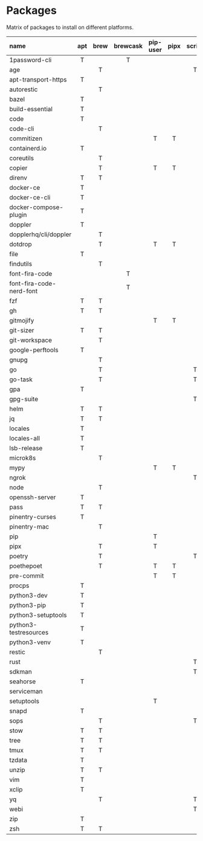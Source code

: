 # Packages

Matrix of packages to install on different platforms.

| name                     | apt | brew | brewcask | pip-user | pipx | script | snap | webi |
| :----------------------- | :-: | :--: | :------: | :------: | :--: | :----: | :--: | :--: |
| 1password-cli            |  T  |      |    T     |          |      |        |      |      |
| age                      |     |  T   |          |          |      |   T    |      |      |
| apt-transport-https      |  T  |      |          |          |      |        |      |      |
| autorestic               |     |  T   |          |          |      |        |      |      |
| bazel                    |  T  |      |          |          |      |        |      |      |
| build-essential          |  T  |      |          |          |      |        |      |      |
| code                     |  T  |      |          |          |      |        |      |      |
| code-cli                 |     |  T   |          |          |      |        |      |      |
| commitizen               |     |      |          |    T     |  T   |        |      |      |
| containerd.io            |  T  |      |          |          |      |        |      |      |
| coreutils                |     |  T   |          |          |      |        |      |      |
| copier                   |     |  T   |          |    T     |  T   |        |      |      |
| direnv                   |  T  |  T   |          |          |      |        |      |      |
| docker-ce                |  T  |      |          |          |      |        |      |      |
| docker-ce-cli            |  T  |      |          |          |      |        |      |      |
| docker-compose-plugin    |  T  |      |          |          |      |        |      |      |
| doppler                  |  T  |      |          |          |      |        |      |      |
| dopplerhq/cli/doppler    |     |  T   |          |          |      |        |      |      |
| dotdrop                  |     |  T   |          |    T     |  T   |        |      |      |
| file                     |  T  |      |          |          |      |        |      |      |
| findutils                |     |  T   |          |          |      |        |      |      |
| font-fira-code           |     |      |    T     |          |      |        |      |      |
| font-fira-code-nerd-font |     |      |    T     |          |      |        |      |      |
| fzf                      |  T  |  T   |          |          |      |        |      |      |
| gh                       |  T  |  T   |          |          |      |        |      |      |
| gitmojify                |     |      |          |    T     |  T   |        |      |      |
| git-sizer                |  T  |  T   |          |          |      |        |      |      |
| git-workspace            |     |  T   |          |          |      |        |      |      |
| google-perftools         |  T  |      |          |          |      |        |      |      |
| gnupg                    |     |  T   |          |          |      |        |      |      |
| go                       |     |  T   |          |          |      |   T    |      |      |
| go-task                  |     |  T   |          |          |      |   T    |      |      |
| gpa                      |  T  |      |          |          |      |        |      |      |
| gpg-suite                |     |      |          |          |      |   T    |      |      |
| helm                     |  T  |  T   |          |          |      |        |      |      |
| jq                       |  T  |  T   |          |          |      |        |      |      |
| locales                  |  T  |      |          |          |      |        |      |      |
| locales-all              |  T  |      |          |          |      |        |      |      |
| lsb-release              |  T  |      |          |          |      |        |      |      |
| microk8s                 |     |  T   |          |          |      |        |  T   |      |
| mypy                     |     |      |          |    T     |  T   |        |      |      |
| ngrok                    |     |      |          |          |      |   T    |      |      |
| node                     |     |  T   |          |          |      |        |      |      |
| openssh-server           |  T  |      |          |          |      |        |      |      |
| pass                     |  T  |  T   |          |          |      |        |      |      |
| pinentry-curses          |  T  |      |          |          |      |        |      |      |
| pinentry-mac             |     |  T   |          |          |      |        |      |      |
| pip                      |     |      |          |    T     |      |        |      |      |
| pipx                     |     |  T   |          |    T     |      |        |      |      |
| poetry                   |     |  T   |          |          |      |   T    |      |      |
| poethepoet               |     |  T   |          |    T     |  T   |        |      |      |
| pre-commit               |     |      |          |    T     |  T   |        |      |      |
| procps                   |  T  |      |          |          |      |        |      |      |
| python3-dev              |  T  |      |          |          |      |        |      |      |
| python3-pip              |  T  |      |          |          |      |        |      |      |
| python3-setuptools       |  T  |      |          |          |      |        |      |      |
| python3-testresources    |  T  |      |          |          |      |        |      |      |
| python3-venv             |  T  |      |          |          |      |        |      |      |
| restic                   |     |  T   |          |          |      |        |      |      |
| rust                     |     |      |          |          |      |   T    |      |      |
| sdkman                   |     |      |          |          |      |   T    |      |      |
| seahorse                 |  T  |      |          |          |      |        |      |      |
| serviceman               |     |      |          |          |      |        |      |  T   |
| setuptools               |     |      |          |    T     |      |        |      |      |
| snapd                    |  T  |      |          |          |      |        |      |      |
| sops                     |     |  T   |          |          |      |   T    |      |      |
| stow                     |  T  |  T   |          |          |      |        |      |      |
| tree                     |  T  |  T   |          |          |      |        |      |      |
| tmux                     |  T  |  T   |          |          |      |        |      |      |
| tzdata                   |  T  |      |          |          |      |        |      |      |
| unzip                    |  T  |  T   |          |          |      |        |      |      |
| vim                      |  T  |      |          |          |      |        |      |      |
| xclip                    |  T  |      |          |          |      |        |      |      |
| yq                       |     |  T   |          |          |      |   T    |      |      |
| webi                     |     |      |          |          |      |   T    |      |      |
| zip                      |  T  |      |          |          |      |        |      |      |
| zsh                      |  T  |  T   |          |          |      |        |      |      |

